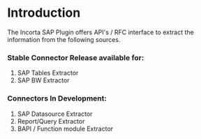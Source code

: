 # Introduction

The Incorta SAP Plugin offers API's / RFC interface to extract the information from the following sources.

### Stable Connector Release available for:

1. SAP Tables Extractor
2. SAP BW Extractor

### Connectors In Development:

1. SAP Datasource Extractor
2. Report/Query Extractor
3. BAPI / Function module Extractor
